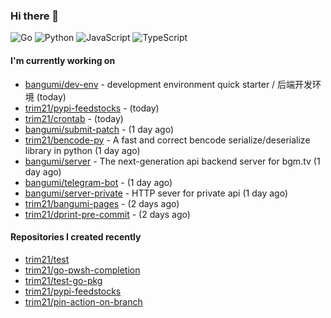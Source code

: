 ### Hi there 👋

![Go](https://img.shields.io/badge/go-%2300ADD8.svg?style=for-the-badge&logo=go&logoColor=white)
![Python](https://img.shields.io/badge/python-3670A0?style=for-the-badge&logo=python&logoColor=ffdd54)
![JavaScript](https://img.shields.io/badge/javascript-%23323330.svg?style=for-the-badge&logo=javascript&logoColor=%23F7DF1E)
![TypeScript](https://img.shields.io/badge/typescript-%23007ACC.svg?style=for-the-badge&logo=typescript&logoColor=white)

#### I'm currently working on

- [bangumi/dev-env](https://github.com/bangumi/dev-env) - development environment quick starter / 后端开发环境 (today)
- [trim21/pypi-feedstocks](https://github.com/trim21/pypi-feedstocks) -  (today)
- [trim21/crontab](https://github.com/trim21/crontab) -  (today)
- [bangumi/submit-patch](https://github.com/bangumi/submit-patch) -  (1 day ago)
- [trim21/bencode-py](https://github.com/trim21/bencode-py) - A fast and correct bencode serialize/deserialize library in python (1 day ago)
- [bangumi/server](https://github.com/bangumi/server) - The next-generation api backend server for bgm.tv (1 day ago)
- [bangumi/telegram-bot](https://github.com/bangumi/telegram-bot) -  (1 day ago)
- [bangumi/server-private](https://github.com/bangumi/server-private) - HTTP sever for private api (1 day ago)
- [trim21/bangumi-pages](https://github.com/trim21/bangumi-pages) -  (2 days ago)
- [trim21/dprint-pre-commit](https://github.com/trim21/dprint-pre-commit) -  (2 days ago)

#### Repositories I created recently

- [trim21/test](https://github.com/trim21/test)
- [trim21/go-pwsh-completion](https://github.com/trim21/go-pwsh-completion)
- [trim21/test-go-pkg](https://github.com/trim21/test-go-pkg)
- [trim21/pypi-feedstocks](https://github.com/trim21/pypi-feedstocks)
- [trim21/pin-action-on-branch](https://github.com/trim21/pin-action-on-branch)
